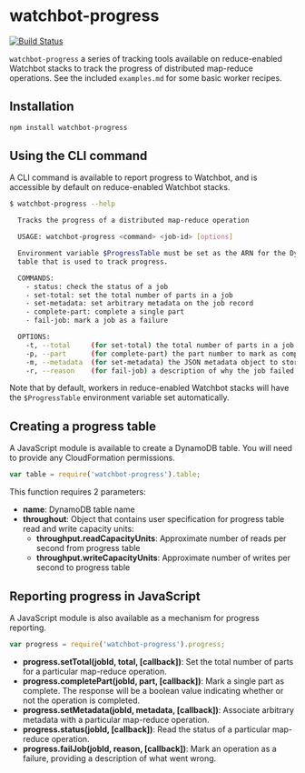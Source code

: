 # watchbot-progress

[![Build
Status](https://travis-ci.com/mapbox/watchbot-progress.svg?token=Z8JyQH8sBSdZv3SwHK2w&branch=master)](https://travis-ci.org/mapbox/watchbot-progress)

`watchbot-progress` a series of tracking tools available on reduce-enabled Watchbot stacks to track the progress of
distributed map-reduce operations. See the included `examples.md` for some basic worker recipes.

## Installation

```sh
npm install watchbot-progress
```

## Using the CLI command

A CLI command is available to report progress to Watchbot, and is accessible by default on reduce-enabled Watchbot
stacks.

```sh
$ watchbot-progress --help

  Tracks the progress of a distributed map-reduce operation

  USAGE: watchbot-progress <command> <job-id> [options]

  Environment variable $ProgressTable must be set as the ARN for the DynamoDB
  table that is used to track progress.

  COMMANDS:
    - status: check the status of a job
    - set-total: set the total number of parts in a job
    - set-metadata: set arbitrary metadata on the job record
    - complete-part: complete a single part
    - fail-job: mark a job as a failure

  OPTIONS:
    -t, --total     (for set-total) the total number of parts in a job
    -p, --part      (for complete-part) the part number to mark as complete
    -m, --metadata  (for set-metadata) the JSON metadata object to store
    -r, --reason    (for fail-job) a description of why the job failed
```

Note that by default, workers in reduce-enabled Watchbot stacks will have the `$ProgressTable` environment variable set
automatically.

## Creating a progress table

A JavaScript module is available to create a DynamoDB table. You will need to provide any CloudFormation permissions.

```js
var table = require('watchbot-progress').table;
```

This function requires 2 parameters:

- **name**: DynamoDB table name
- **throughout**: Object that contains user specification for progress table read and write capacity units:
  - **throughput.readCapacityUnits**: Approximate number of reads per second from progress table
  - **throughput.writeCapacityUnits**: Approximate number of writes per second to progress table

## Reporting progress in JavaScript

A JavaScript module is also available as a mechanism for progress reporting.

```js
var progress = require('watchbot-progress').progress;
```

- **progress.setTotal(jobId, total, [callback])**: Set the total number of parts for a particular map-reduce operation.
- **progress.completePart(jobId, part, [callback])**: Mark a single part as complete. The response will be a boolean
  value indicating whether or not the operation is completed.
- **progress.setMetadata(jobId, metadata, [callback])**: Associate arbitrary metadata with a particular map-reduce
  operation.
- **progress.status(jobId, [callback])**: Read the status of a particular map-reduce operation.
- **progress.failJob(jobId, reason, [callback])**: Mark an operation as a failure, providing a description of what went
  wrong.
